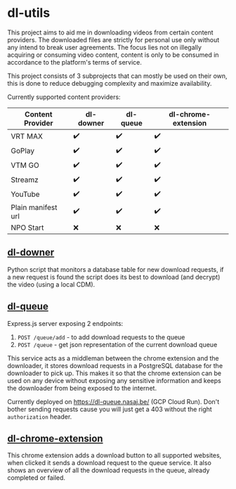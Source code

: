 # dl-utils

This project aims to aid me in downloading videos from certain content providers.
The downloaded files are strictly for personal use only without any intend to break user agreements.
The focus lies not on illegally acquiring or consuming video content, content is only to be consumed in accordance to the platform's terms of service.

This project consists of 3 subprojects that can mostly be used on their own, this is done to reduce debugging complexity and maximize availability.

Currently supported content providers:

| Content Provider | dl-downer | dl-queue | dl-chrome-extension |
|----------------------|-----------|----------|---------------------|
| VRT MAX              |    ✔️     |    ✔️   |         ✔️          |
| GoPlay               |    ✔️     |    ✔️   |         ✔️          |
| VTM GO               |    ✔️     |    ✔️   |         ✔️          |
| Streamz              |    ✔️     |    ✔️   |         ✔️          |
| YouTube              |    ✔️     |    ✔️   |         ✔️          |
| Plain manifest url   |    ✔️     |    ✔️   |         ✔️          |
| NPO Start            |    ❌     |    ❌   |         ❌          |

## [dl-downer](dl-downer/)

Python script that monitors a database table for new download requests, if a new request is found the script does its best to download (and decrypt) the video (using a local CDM).

## [dl-queue](dl-queue/)

Express.js server exposing 2 endpoints:

1. `POST /queue/add` - to add download requests to the queue
2. `POST /queue` - get json representation of the current download queue

This service acts as a middleman between the chrome extension and the downloader, it stores download requests in a PostgreSQL database for the downloader to pick up.
This makes it so that the chrome extension can be used on any device without exposing any sensitive information and keeps the downloader from being exposed to the internet.

Currently deployed on <https://dl-queue.nasaj.be/> (GCP Cloud Run). Don't bother sending requests cause you will just get a 403 without the right `authorization` header.

## [dl-chrome-extension](dl-chrome-extension/)

This chrome extension adds a download button to all supported websites, when clicked it sends a download request to the queue service.
It also shows an overview of all the download requests in the queue, already completed or failed.
